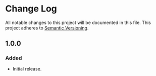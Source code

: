 # Change Log
All notable changes to this project will be documented in this file.
This project adheres to [Semantic Versioning](http://semver.org/).

## 1.0.0
##### 
### Added
* Initial release. 

